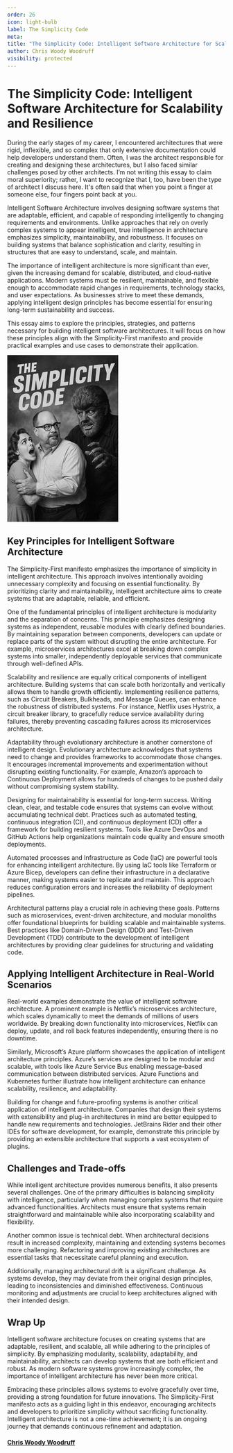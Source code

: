 ```yaml
---
order: 26
icon: light-bulb
label: The Simplicity Code
meta:
title: "The Simplicity Code: Intelligent Software Architecture for Scalability and Resilience"
author: Chris Woody Woodruff
visibility: protected
---
```


# The Simplicity Code: Intelligent Software Architecture for Scalability and Resilience

During the early stages of my career, I encountered architectures that were rigid, inflexible, and so complex that only extensive documentation could help developers understand them. Often, I was the architect responsible for creating and designing these architectures, but I also faced similar challenges posed by other architects. I’m not writing this essay to claim moral superiority; rather, I want to recognize that I, too, have been the type of architect I discuss here. It's often said that when you point a finger at someone else, four fingers point back at you.

Intelligent Software Architecture involves designing software systems that are adaptable, efficient, and capable of responding intelligently to changing requirements and environments. Unlike approaches that rely on overly complex systems to appear intelligent, true intelligence in architecture emphasizes simplicity, maintainability, and robustness. It focuses on building systems that balance sophistication and clarity, resulting in structures that are easy to understand, scale, and maintain.

The importance of intelligent architecture is more significant than ever, given the increasing demand for scalable, distributed, and cloud-native applications. Modern systems must be resilient, maintainable, and flexible enough to accommodate rapid changes in requirements, technology stacks, and user expectations. As businesses strive to meet these demands, applying intelligent design principles has become essential for ensuring long-term sustainability and success.

This essay aims to explore the principles, strategies, and patterns necessary for building intelligent software architectures. It will focus on how these principles align with the Simplicity-First manifesto and provide practical examples and use cases to demonstrate their application.

![](images/Simplicity-Code-Horror.png)

## Key Principles for Intelligent Software Architecture

The Simplicity-First manifesto emphasizes the importance of simplicity in intelligent architecture. This approach involves intentionally avoiding unnecessary complexity and focusing on essential functionality. By prioritizing clarity and maintainability, intelligent architecture aims to create systems that are adaptable, reliable, and efficient.

One of the fundamental principles of intelligent architecture is modularity and the separation of concerns. This principle emphasizes designing systems as independent, reusable modules with clearly defined boundaries. By maintaining separation between components, developers can update or replace parts of the system without disrupting the entire architecture. For example, microservices architectures excel at breaking down complex systems into smaller, independently deployable services that communicate through well-defined APIs.

Scalability and resilience are equally critical components of intelligent architecture. Building systems that can scale both horizontally and vertically allows them to handle growth efficiently. Implementing resilience patterns, such as Circuit Breakers, Bulkheads, and Message Queues, can enhance the robustness of distributed systems. For instance, Netflix uses Hystrix, a circuit breaker library, to gracefully reduce service availability during failures, thereby preventing cascading failures across its microservices architecture.

Adaptability through evolutionary architecture is another cornerstone of intelligent design. Evolutionary architecture acknowledges that systems need to change and provides frameworks to accommodate those changes. It encourages incremental improvements and experimentation without disrupting existing functionality. For example, Amazon’s approach to Continuous Deployment allows for hundreds of changes to be pushed daily without compromising system stability.

Designing for maintainability is essential for long-term success. Writing clean, clear, and testable code ensures that systems can evolve without accumulating technical debt. Practices such as automated testing, continuous integration (CI), and continuous deployment (CD) offer a framework for building resilient systems. Tools like Azure DevOps and GitHub Actions help organizations maintain code quality and ensure smooth deployments.

Automated processes and Infrastructure as Code (IaC) are powerful tools for enhancing intelligent architecture. By using IaC tools like Terraform or Azure Bicep, developers can define their infrastructure in a declarative manner, making systems easier to replicate and maintain. This approach reduces configuration errors and increases the reliability of deployment pipelines.

Architectural patterns play a crucial role in achieving these goals. Patterns such as microservices, event-driven architecture, and modular monoliths offer foundational blueprints for building scalable and maintainable systems. Best practices like Domain-Driven Design (DDD) and Test-Driven Development (TDD) contribute to the development of intelligent architectures by providing clear guidelines for structuring and validating code.

## Applying Intelligent Architecture in Real-World Scenarios

Real-world examples demonstrate the value of intelligent software architecture. A prominent example is Netflix’s microservices architecture, which scales dynamically to meet the demands of millions of users worldwide. By breaking down functionality into microservices, Netflix can deploy, update, and roll back features independently, ensuring there is no downtime.

Similarly, Microsoft’s Azure platform showcases the application of intelligent architecture principles. Azure’s services are designed to be modular and scalable, with tools like Azure Service Bus enabling message-based communication between distributed services. Azure Functions and Kubernetes further illustrate how intelligent architecture can enhance scalability, resilience, and adaptability.

Building for change and future-proofing systems is another critical application of intelligent architecture. Companies that design their systems with extensibility and plug-in architectures in mind are better equipped to handle new requirements and technologies. JetBrains Rider and their other IDEs for software development, for example, demonstrate this principle by providing an extensible architecture that supports a vast ecosystem of plugins.

## Challenges and Trade-offs

While intelligent architecture provides numerous benefits, it also presents several challenges. One of the primary difficulties is balancing simplicity with intelligence, particularly when managing complex systems that require advanced functionalities. Architects must ensure that systems remain straightforward and maintainable while also incorporating scalability and flexibility.

Another common issue is technical debt. When architectural decisions result in increased complexity, maintaining and extending systems becomes more challenging. Refactoring and improving existing architectures are essential tasks that necessitate careful planning and execution.

Additionally, managing architectural drift is a significant challenge. As systems develop, they may deviate from their original design principles, leading to inconsistencies and diminished effectiveness. Continuous monitoring and adjustments are crucial to keep architectures aligned with their intended design.

## Wrap Up

Intelligent software architecture focuses on creating systems that are adaptable, resilient, and scalable, all while adhering to the principles of simplicity. By emphasizing modularity, scalability, adaptability, and maintainability, architects can develop systems that are both efficient and robust. As modern software systems grow increasingly complex, the importance of intelligent architecture has never been more critical.

Embracing these principles allows systems to evolve gracefully over time, providing a strong foundation for future innovations. The Simplicity-First manifesto acts as a guiding light in this endeavor, encouraging architects and developers to prioritize simplicity without sacrificing functionality. Intelligent architecture is not a one-time achievement; it is an ongoing journey that demands continuous refinement and adaptation.

#### [Chris Woody Woodruff](http://woodruff.dev)
